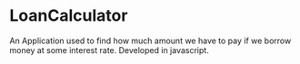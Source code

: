 # LoanCalculator
An Application used to find how much amount we have to pay if we borrow money at some interest rate. Developed in javascript.
